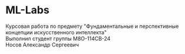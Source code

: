 # ML-Labs
Курсовая работа по предмету "Фундаментальные и перспективные концепции искусственного интеллекта"\
Выполнил студент группы М8О-114СВ-24 \
Носов Александр Сергеевич
